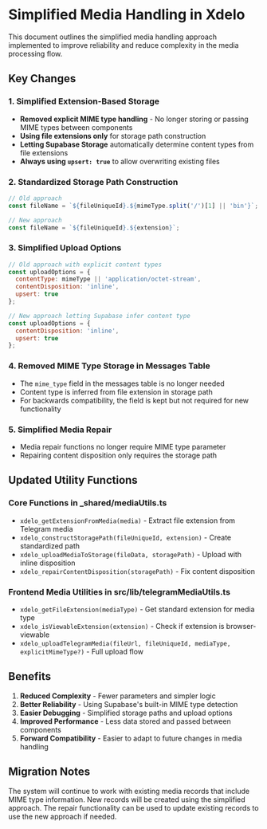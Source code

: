 
# Simplified Media Handling in Xdelo

This document outlines the simplified media handling approach implemented to improve reliability and reduce complexity in the media processing flow.

## Key Changes

### 1. Simplified Extension-Based Storage

- **Removed explicit MIME type handling** - No longer storing or passing MIME types between components
- **Using file extensions only** for storage path construction
- **Letting Supabase Storage** automatically determine content types from file extensions
- **Always using `upsert: true`** to allow overwriting existing files

### 2. Standardized Storage Path Construction

```javascript
// Old approach
const fileName = `${fileUniqueId}.${mimeType.split('/')[1] || 'bin'}`;

// New approach 
const fileName = `${fileUniqueId}.${extension}`;
```

### 3. Simplified Upload Options

```javascript
// Old approach with explicit content types
const uploadOptions = {
  contentType: mimeType || 'application/octet-stream',
  contentDisposition: 'inline',
  upsert: true
};

// New approach letting Supabase infer content type
const uploadOptions = {
  contentDisposition: 'inline',
  upsert: true
};
```

### 4. Removed MIME Type Storage in Messages Table

- The `mime_type` field in the messages table is no longer needed
- Content type is inferred from file extension in storage path
- For backwards compatibility, the field is kept but not required for new functionality

### 5. Simplified Media Repair

- Media repair functions no longer require MIME type parameter
- Repairing content disposition only requires the storage path

## Updated Utility Functions

### Core Functions in _shared/mediaUtils.ts

- `xdelo_getExtensionFromMedia(media)` - Extract file extension from Telegram media
- `xdelo_constructStoragePath(fileUniqueId, extension)` - Create standardized path
- `xdelo_uploadMediaToStorage(fileData, storagePath)` - Upload with inline disposition
- `xdelo_repairContentDisposition(storagePath)` - Fix content disposition

### Frontend Media Utilities in src/lib/telegramMediaUtils.ts

- `xdelo_getFileExtension(mediaType)` - Get standard extension for media type
- `xdelo_isViewableExtension(extension)` - Check if extension is browser-viewable
- `xdelo_uploadTelegramMedia(fileUrl, fileUniqueId, mediaType, explicitMimeType?)` - Full upload flow

## Benefits

1. **Reduced Complexity** - Fewer parameters and simpler logic
2. **Better Reliability** - Using Supabase's built-in MIME type detection
3. **Easier Debugging** - Simplified storage paths and upload options
4. **Improved Performance** - Less data stored and passed between components
5. **Forward Compatibility** - Easier to adapt to future changes in media handling

## Migration Notes

The system will continue to work with existing media records that include MIME type information. New records will be created using the simplified approach. The repair functionality can be used to update existing records to use the new approach if needed.

```

